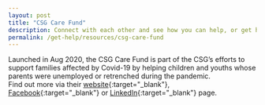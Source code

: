 ```yaml
---
layout: post
title: "CSG Care Fund"
description: Connect with each other and see how you can help, or get help as we recover from COVID-19. Find resources.
permalink: /get-help/resources/csg-care-fund
---
```


Launched in Aug 2020, the CSG Care Fund is part of the CSG’s efforts to support families affected by Covid-19 by helping children and youths whose parents were unemployed or retrenched during the pandemic.  
Find out more via their [website](https://www.csglobal-group.com/news/csg-care-fund){:target="_blank"}, [Facebook](https://bit.ly/2Fdi7AM){:target="_blank"} or [LinkedIn](https://bit.ly/30RRV77){:target="_blank"} page.
